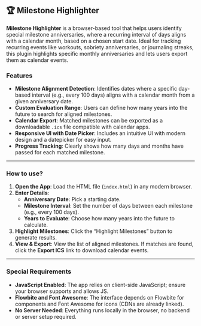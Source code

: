 ## 🏆 Milestone Highlighter

**Milestone Highlighter** is a browser-based tool that helps users identify special milestone anniversaries, where a recurring interval of days aligns with a calendar month, based on a chosen start date. Ideal for tracking recurring events like workouts, sobriety anniversaries, or journaling streaks, this plugin highlights specific monthly anniversaries and lets users export them as calendar events.

### Features

- **Milestone Alignment Detection**: Identifies dates where a specific day-based interval (e.g., every 100 days) aligns with a calendar month from a given anniversary date.
- **Custom Evaluation Range**: Users can define how many years into the future to search for aligned milestones.
- **Calendar Export**: Matched milestones can be exported as a downloadable `.ics` file compatible with calendar apps.
- **Responsive UI with Date Picker**: Includes an intuitive UI with modern design and a datepicker for easy input.
- **Progress Tracking**: Clearly shows how many days and months have passed for each matched milestone.

---

### How to use?

1. **Open the App**: Load the HTML file (`index.html`) in any modern browser.
2. **Enter Details**:
   - **Anniversary Date**: Pick a starting date.
   - **Milestone Interval**: Set the number of days between each milestone (e.g., every 100 days).
   - **Years to Evaluate**: Choose how many years into the future to calculate.
3. **Highlight Milestones**: Click the “Highlight Milestones” button to generate results.
4. **View & Export**: View the list of aligned milestones. If matches are found, click the **Export ICS** link to download calendar events.

---

### Special Requirements

- **JavaScript Enabled**: The app relies on client-side JavaScript; ensure your browser supports and allows JS.
- **Flowbite and Font Awesome**: The interface depends on Flowbite for components and Font Awesome for icons (CDNs are already linked).
- **No Server Needed**: Everything runs locally in the browser, no backend or server setup required.
